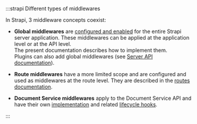:::strapi Different types of middlewares

In Strapi, 3 middleware concepts coexist:

- **Global middlewares** are [configured and enabled](/cms/configurations/middlewares) for the entire Strapi server application. These middlewares can be applied at the application level or at the API level. <br/>The present documentation describes how to implement them.<br/>Plugins can also add global middlewares (see [Server API documentation](/cms/plugins-development/server-api)).

- **Route middlewares** have a more limited scope and are configured and used as middlewares at the route level. They are described in the [routes documentation](/cms/backend-customization/routes#middlewares).

- **Document Service middlewares** apply to the Document Service API and have their own [implementation](/cms/api/document-service/middlewares) and related [lifecycle hooks](/cms/migration/v4-to-v5/breaking-changes/lifecycle-hooks-document-service#table).

:::
